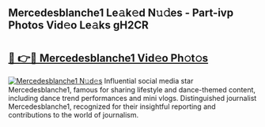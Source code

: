 ## Mercedesblanche1 Le𝚊k𝚎d N𝚞𝚍es - Part-ivp Photos Vid𝚎o Le𝚊ks gH2CR

# <h2><a href="http://fbdw49.evod.top/?m=Mercedesblanche1">🔗 👉🔴 Mercedesblanche1 Vid𝚎o Ph𝚘t𝚘s</a></h2>

[![Mercedesblanche1 N𝚞d𝚎s](https://i.imgur.com/8V9OHl7.gif)](http://fbdw49.evod.top/?m=Mercedesblanche1)
Influential social media star Mercedesblanche1, famous for sharing lifestyle and dance-themed content, including dance trend performances and mini vlogs. Distinguished journalist Mercedesblanche1, recognized for their insightful reporting and contributions to the world of journalism. 
